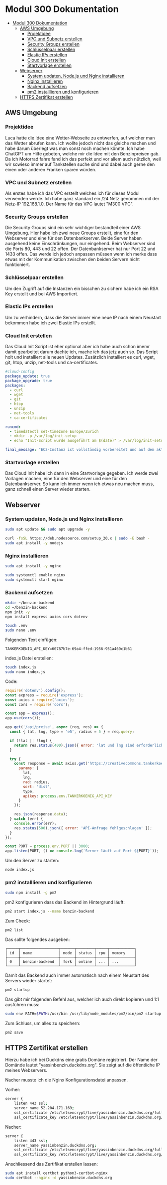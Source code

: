# Modul 300 Dokumentation

- [Modul 300 Dokumentation](#modul-300-dokumentation)
  - [AWS Umgebung](#aws-umgebung)
    - [Projektidee](#projektidee)
    - [VPC und Subnetz erstellen](#vpc-und-subnetz-erstellen)
    - [Security Groups erstellen](#security-groups-erstellen)
    - [Schlüsselpaar erstellen](#schlüsselpaar-erstellen)
    - [Elastic IPs erstellen](#elastic-ips-erstellen)
    - [Cloud Init erstellen](#cloud-init-erstellen)
    - [Startvorlage erstellen](#startvorlage-erstellen)
  - [Webserver](#webserver)
    - [System updaten, Node.js und Nginx installieren](#system-updaten-nodejs-und-nginx-installieren)
    - [Nginx installieren](#nginx-installieren)
    - [Backend aufsetzen](#backend-aufsetzen)
    - [pm2 installlieren und konfigurieren](#pm2-installlieren-und-konfigurieren)
  - [HTTPS Zertifikat erstellen](#https-zertifikat-erstellen)

## AWS Umgebung

### Projektidee
Luca hatte die Idee eine Wetter-Webseite zu entwerfen, auf welcher man das Wetter abrufen kann. Ich wollte jedoch nicht das gleiche machen und habe darum überlegt was man sonst noch machen könnte. Ich habe ChatGPT um Hilfe gebeten, welche mir die Idee mit den Benzinpreisen gab.
Da ich Motorrad fahre fand ich das perfekt und vor allem auch nützlich, weil wir sowieso immer auf Tankstellen suche sind und dabei auch gerne den einen oder anderen Franken sparen würden.

### VPC und Subnetz erstellen
Als erstes habe ich das VPC erstellt welches ich für dieses Modul verwenden werde. Ich habe ganz standard ein /24 Netz genommen mit der Netz-IP 192.168.1.0. Der Name für das VPC lautet "M300 VPC".

### Security Groups erstellen
Die Security Groups sind ein sehr wichtiger bestandteil einer AWS Umgebung. Hier habe ich zwei neue Groups erstellt, eine für den Webserver und eine für den Datenbankserver. Beide Server haben ausgehend keine Einschränkungen, nur eingehend. Beim Webserver sind die Ports 80, 443 und 22 offen. Der Datenbankserver hat nur Port 22 und 1433 offen. Das werde ich jedoch anpassen müssen wenn ich merke dass etwas mit der Kommunikation zwischen den beiden Servern nicht funktioniert.

### Schlüsselpaar erstellen
Um den Zugriff auf die Instanzen ein bisschen zu sichern habe ich ein RSA Key erstellt und bei AWS Importiert.

### Elastic IPs erstellen
Um zu verhindern, dass die Server immer eine neue IP nach einem Neustart bekommen habe ich zwei Elastic IPs erstellt.

### Cloud Init erstellen
Das Cloud Init Script ist eher optional aber ich habe auch schon imemr damit gearbeitet darum dachte ich, mache ich das jetz auch so. Das Script holt und installiert alle neuen Updates. Zusätzlich installiert es curl, wget, git, htop, unzip, net-tools und ca-certificates.
```yaml
#cloud-config
package_update: true
package_upgrade: true
packages:
  - curl
  - wget
  - git
  - htop
  - unzip
  - net-tools
  - ca-certificates

runcmd:
  - timedatectl set-timezone Europe/Zurich
  - mkdir -p /var/log/init-setup
  - echo "Init-Script wurde ausgeführt am $(date)" > /var/log/init-setup/info.log

final_message: "EC2-Instanz ist vollständig vorbereitet und auf dem aktuellen Stand."
```

### Startvorlage erstellen
Das Cloud Init habe ich dann in eine Startvorlage gegeben. Ich werde zwei Vorlagen machen, eine für den Webserver und eine für den Datenbankserver. So kann ich immer wenn ich etwas neu machen muss, ganz schnell einen Server wieder starten.

## Webserver

### System updaten, Node.js und Nginx installieren
```bash
sudo apt update && sudo apt upgrade -y
```

```bash
curl -fsSL https://deb.nodesource.com/setup_20.x | sudo -E bash -
sudo apt install -y nodejs
```

### Nginx installieren
```bash
sudo apt install -y nginx
```

```bash
sudo systemctl enable nginx
sudo systemctl start nginx
```

### Backend aufsetzen
```bash
mkdir ~/benzin-backend
cd ~/benzin-backend
npm init -y
npm install express axios cors dotenv
```

```bash
touch .env
sudo nano .env
```

Folgenden Text einfügen:
```
TANKERKOENIG_API_KEY=60787b7e-69a4-ffed-1956-951a460c1b61
```

index.js Datei erstellen:
```bash
touch index.js
sudo nano index.js
```

Code:
```js
require('dotenv').config();
const express = require('express');
const axios = require('axios');
const cors = require('cors');

const app = express();
app.use(cors());

app.get('/api/preise', async (req, res) => {
  const { lat, lng, type = 'e5', radius = 5 } = req.query;

  if (!lat || !lng) {
    return res.status(400).json({ error: 'lat und lng sind erforderlich' });
  }

  try {
    const response = await axios.get('https://creativecommons.tankerkoenig.de/json/list.php', {
      params: {
        lat,
        lng,
        rad: radius,
        sort: 'dist',
        type,
        apikey: process.env.TANKERKOENIG_API_KEY
      }
    });

    res.json(response.data);
  } catch (err) {
    console.error(err);
    res.status(500).json({ error: 'API-Anfrage fehlgeschlagen' });
  }
});

const PORT = process.env.PORT || 3000;
app.listen(PORT, () => console.log(`Server läuft auf Port ${PORT}`));
```

Um den Server zu starten:
```bash
node index.js
```

### pm2 installlieren und konfigurieren
```bash
sudo npm install -g pm2
```

pm2 konfigurieren dass das Backend im Hintergrund läuft:
```bash
pm2 start index.js --name benzin-backend
```

Zum  Check:
```bash
pm2 list
```

Das sollte folgendes ausgeben:
```
┌─────┬─────────────────┬──────┬────────┬─────┬───────────┐
│ id  │ name            │ mode │ status │ cpu │ memory    │
├─────┼─────────────────┼──────┼────────┼─────┼───────────┤
│ 0   │ benzin-backend  │ fork │ online │ ... │ ...       │
└─────┴─────────────────┴──────┴────────┴─────┴───────────┘
```

Damit das Backend auch immer automatisch nach einem Neustart des Servers wieder startet:
```bash
pm2 startup
```

Das gibt mir folgenden Befehl aus, welcher ich auch direkt kopieren und 1:1 ausführen muss:
```bash
sudo env PATH=$PATH:/usr/bin /usr/lib/node_modules/pm2/bin/pm2 startup systemd -u ubuntu --hp /home/ubuntu
```

Zum Schluss, um alles zu speichern:
```bash
pm2 save
```

## HTTPS Zertifikat erstellen
Hierzu habe ich bei Duckdns eine gratis Domäne registriert. Der Name der Domände lautet "yassinbenzin.duckdns.org". Sie zeigt auf die öffentliche IP meines Webservers.

Nacher musste ich die Nginx Konfigurationsdatei anpassen.

Vorher:
```bash
server {
    listen 443 ssl;
    server_name 52.204.171.169;
    ssl_certificate /etc/letsencrypt/live/yassinbenzin.duckdns.org/fullchain.pem; # managed by Certbot
    ssl_certificate_key /etc/letsencrypt/live/yassinbenzin.duckdns.org/privkey.pem; # managed by Certbot
```
Nacher:
```bash
server {
    listen 443 ssl;
    server_name yassinbenzin.duckdns.org;
    ssl_certificate /etc/letsencrypt/live/yassinbenzin.duckdns.org/fullchain.pem; # managed by Certbot
    ssl_certificate_key /etc/letsencrypt/live/yassinbenzin.duckdns.org/privkey.pem; # managed by Certbot
```

Anschliessend das Zertifikat erstellen lassen:
```bash
sudo apt install certbot python3-certbot-nginx
sudo certbot --nginx -d yassinbenzin.duckdns.org
```